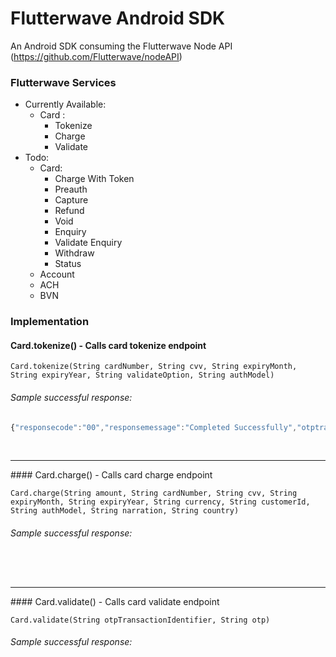 # Flutterwave Android SDK

An Android SDK consuming the Flutterwave Node API      (https://github.com/Flutterwave/nodeAPI)

### Flutterwave Services

- Currently Available:
  - Card :
    - Tokenize
    - Charge
    - Validate
- Todo:
    - Card:
        - Charge With Token
        - Preauth
        - Capture
        - Refund
        - Void
        - Enquiry
        - Validate Enquiry
        - Withdraw
        - Status
    - Account
    - ACH
    - BVN

### Implementation

#### Card.tokenize() - Calls card tokenize endpoint

```
Card.tokenize(String cardNumber, String cvv, String expiryMonth, String expiryYear, String validateOption, String authModel)
```

###### Sample successful response:

```javascript
{"responsecode":"00","responsemessage":"Completed Successfully","otptransactionidentifier":null,"transactionreference":null,"responsehtml":null,"responsetoken":"hWflntv6As0P1C96796","requiresValidation":false}
```
<br/>
<hr>
#### Card.charge() - Calls card charge endpoint

```
Card.charge(String amount, String cardNumber, String cvv, String expiryMonth, String expiryYear, String currency, String customerId, String authModel, String narration, String country)
```

###### Sample successful response:

```javascript

```
<br/>
<hr>
#### Card.validate() - Calls card validate endpoint

```
Card.validate(String otpTransactionIdentifier, String otp)
```

###### Sample successful response:

```javascript

```

